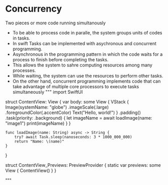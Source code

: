 # Concurrency
Two pieces or more code running simultanously
- To be able to process code in paralle, the system groups units of codes in tasks.
- In swift Tasks can be implemented with asychronous and concurrent programming.
- Asynchronous in the programming pattern in which the code waits for a process to finish before completing the tasks.
- This allows the system to sahre computing resources among many processes.
- While waiting, the system can use the resources to perform other tasks.
- On the other hand, concurrent programming implements code that can take advantage of multiple core processors to execute tasks simultaneously
"""
import SwiftUI

struct ContentView: View {
    var body: some View {
        VStack {
            Image(systemName: "globe")
                .imageScale(.large)
                .foregroundColor(.accentColor)
            Text("Hello, world!")
        }
        .padding()
        .task(priority: .background) {
            let imageName = await loadImage(name: "image1")
            print(imageName)
        }
    }
    
    func loadImage(name: String) async -> String {
        try? await Task.sleep(nanoseconds: 3 * 1000_000_000)
        return "Name: \(name)"
    }
}

struct ContentView_Previews: PreviewProvider {
    static var previews: some View {
        ContentView()
    }
}

"""
